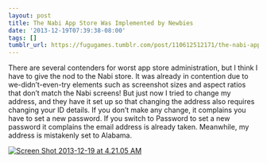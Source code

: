 ```yaml
---
layout: post
title: The Nabi App Store Was Implemented by Newbies
date: '2013-12-19T07:39:38-08:00'
tags: []
tumblr_url: https://fugugames.tumblr.com/post/110612512171/the-nabi-app-store-was-implemented-by-newbies
---
```

There are several contenders for worst app store administration, but I think I have to give the nod to the Nabi store. It was already in contention due to we-didn’t-even-try elements such as screenshot sizes and aspect ratios that don’t match the Nabi screens! But just now I tried to change my address, and they have it set up so that changing the address also requires changing your ID details. If you don’t make any change, it complains you have to set a new password. If you switch to Password to set a new password it complains the email address is already taken. Meanwhile, my address is mistakenly set to Alabama.

[![Screen Shot 2013-12-19 at 4.21.05 AM](http://itshardtofondlepenguins.com/wp-content/uploads/2013/12/Screen-Shot-2013-12-19-at-4.21.05-AM.png)](http://itshardtofondlepenguins.com/wp-content/uploads/2013/12/Screen-Shot-2013-12-19-at-4.21.05-AM.png)

